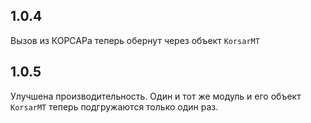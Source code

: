 ## 1.0.4

Вызов из КОРСАРа теперь обернут через объект ```KorsarMT```

## 1.0.5

Улучшена производительность. Один и тот же модуль и его объект ```KorsarMT``` теперь подгружаются только один раз.

